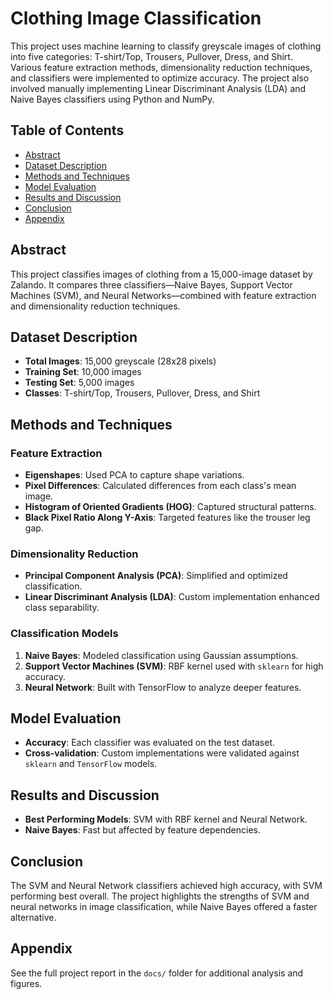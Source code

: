 # Clothing Image Classification

This project uses machine learning to classify greyscale images of clothing into five categories: T-shirt/Top, Trousers, Pullover, Dress, and Shirt. Various feature extraction methods, dimensionality reduction techniques, and classifiers were implemented to optimize accuracy. The project also involved manually implementing Linear Discriminant Analysis (LDA) and Naive Bayes classifiers using Python and NumPy.

## Table of Contents
- [Abstract](#abstract)
- [Dataset Description](#dataset-description)
- [Methods and Techniques](#methods-and-techniques)
- [Model Evaluation](#model-evaluation)
- [Results and Discussion](#results-and-discussion)
- [Conclusion](#conclusion)
- [Appendix](#appendix)

## Abstract
This project classifies images of clothing from a 15,000-image dataset by Zalando. It compares three classifiers—Naive Bayes, Support Vector Machines (SVM), and Neural Networks—combined with feature extraction and dimensionality reduction techniques.

## Dataset Description
- **Total Images**: 15,000 greyscale (28x28 pixels)
- **Training Set**: 10,000 images
- **Testing Set**: 5,000 images
- **Classes**: T-shirt/Top, Trousers, Pullover, Dress, and Shirt

## Methods and Techniques
### Feature Extraction
- **Eigenshapes**: Used PCA to capture shape variations.
- **Pixel Differences**: Calculated differences from each class's mean image.
- **Histogram of Oriented Gradients (HOG)**: Captured structural patterns.
- **Black Pixel Ratio Along Y-Axis**: Targeted features like the trouser leg gap.

### Dimensionality Reduction
- **Principal Component Analysis (PCA)**: Simplified and optimized classification.
- **Linear Discriminant Analysis (LDA)**: Custom implementation enhanced class separability.

### Classification Models
1. **Naive Bayes**: Modeled classification using Gaussian assumptions.
2. **Support Vector Machines (SVM)**: RBF kernel used with `sklearn` for high accuracy.
3. **Neural Network**: Built with TensorFlow to analyze deeper features.

## Model Evaluation
- **Accuracy**: Each classifier was evaluated on the test dataset.
- **Cross-validation**: Custom implementations were validated against `sklearn` and `TensorFlow` models.

## Results and Discussion
- **Best Performing Models**: SVM with RBF kernel and Neural Network.
- **Naive Bayes**: Fast but affected by feature dependencies.

## Conclusion
The SVM and Neural Network classifiers achieved high accuracy, with SVM performing best overall. The project highlights the strengths of SVM and neural networks in image classification, while Naive Bayes offered a faster alternative.

## Appendix
See the full project report in the `docs/` folder for additional analysis and figures.
